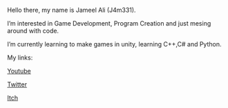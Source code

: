 Hello there, my name is Jameel Ali (J4m331).

I’m interested in Game Development, Program Creation and just mesing around with code.

I’m currently learning to make games in unity, learning C++,C# and Python.

My links: 

  [Youtube](https://www.youtube.com/c/JameelAli)
  
  [Twitter](https://twitter.com/j4m331)
  
  [Itch](https://j4m331.itch.io/)

<!---
J4m331/J4m331 is a ✨ special ✨ repository because its `README.md` (this file) appears on your GitHub profile.
You can click the Preview link to take a look at your changes.
--->

